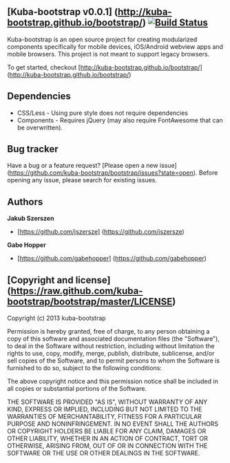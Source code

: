 ## [Kuba-bootstrap v0.0.1] (http://kuba-bootstrap.github.io/bootstrap/) [![Build Status](https://secure.travis-ci.org/kuba-bootstrap/bootstrap.png)](http://travis-ci.org/kuba-bootstrap/bootstrap)

Kuba-bootstrap is an open source project for creating modularized components specifically for mobile devices, iOS/Android webview apps and mobile browsers. This project is not meant to support legacy browsers.

To get started, checkout [http://kuba-bootstrap.github.io/bootstrap/] (http://kuba-bootstrap.github.io/bootstrap/)



## Dependencies

* CSS/Less - Using pure style does not require dependencies
* Components - Requires jQuery (may also require FontAwesome that can be overwritten).



## Bug tracker

Have a bug or a feature request? [Please open a new issue] (https://github.com/kuba-bootstrap/bootstrap/issues?state=open). 
Before opening any issue, please search for existing issues.



## Authors

**Jakub Szerszen**

+ [https://github.com/jszersze] (https://github.com/jszersze)

**Gabe Hopper**

+ [https://github.com/gabehopper] (https://github.com/gabehopper)



## [Copyright and license] (https://raw.github.com/kuba-bootstrap/bootstrap/master/LICENSE)

Copyright (c) 2013 kuba-bootstrap

Permission is hereby granted, free of charge, to any person obtaining a copy of this software and associated
documentation files (the "Software"), to deal in the Software without restriction, including without limitation the
rights to use, copy, modify, merge, publish, distribute, sublicense, and/or sell copies of the Software, and to permit
persons to whom the Software is furnished to do so, subject to the following conditions:

The above copyright notice and this permission notice shall be included in all copies or substantial portions of the
Software.

THE SOFTWARE IS PROVIDED "AS IS", WITHOUT WARRANTY OF ANY KIND, EXPRESS OR IMPLIED, INCLUDING BUT NOT LIMITED TO THE
WARRANTIES OF MERCHANTABILITY, FITNESS FOR A PARTICULAR PURPOSE AND NONINFRINGEMENT. IN NO EVENT SHALL THE AUTHORS OR
COPYRIGHT HOLDERS BE LIABLE FOR ANY CLAIM, DAMAGES OR OTHER LIABILITY, WHETHER IN AN ACTION OF CONTRACT, TORT OR
OTHERWISE, ARISING FROM, OUT OF OR IN CONNECTION WITH THE SOFTWARE OR THE USE OR OTHER DEALINGS IN THE SOFTWARE.
